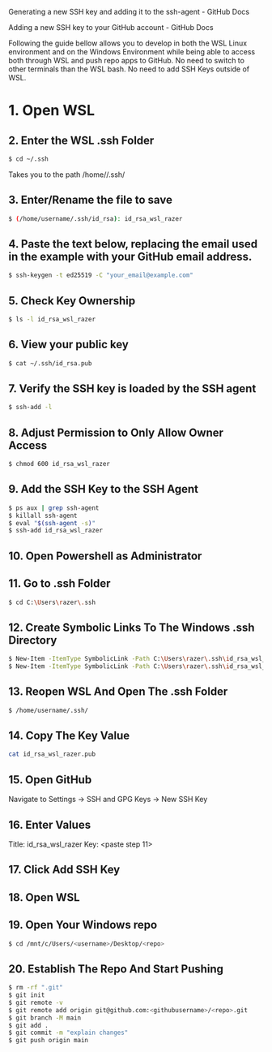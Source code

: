 


Generating a new SSH key and adding it to the ssh-agent - GitHub Docs 

Adding a new SSH key to your GitHub account - GitHub Docs

Following the guide bellow allows you to develop in both the WSL Linux environment and on the Windows Environment while being able to access both through WSL and push repo apps to GitHub. No need to switch to other terminals than the WSL bash. No need to add SSH Keys outside of WSL.

# 1. Open WSL

## 2. Enter the WSL .ssh Folder
```bash
$ cd ~/.ssh
```
Takes you to the path /home/<username>/.ssh/

## 3. Enter/Rename the file to save
```bash
$ (/home/username/.ssh/id_rsa): id_rsa_wsl_razer
```

## 4. Paste the text below, replacing the email used in the example with your GitHub email address.
```bash
$ ssh-keygen -t ed25519 -C "your_email@example.com"
```
## 5. Check Key Ownership
```bash
$ ls -l id_rsa_wsl_razer
```
## 6. View your public key
```bash
$ cat ~/.ssh/id_rsa.pub
```

## 7. Verify the SSH key is loaded by the SSH agent
```bash
$ ssh-add -l
```
## 8. Adjust Permission to Only Allow Owner Access
```bash
$ chmod 600 id_rsa_wsl_razer
```

## 9. Add the SSH Key to the SSH Agent
```bash
$ ps aux | grep ssh-agent
$ killall ssh-agent
$ eval "$(ssh-agent -s)"
$ ssh-add id_rsa_wsl_razer
```

## 10. Open Powershell as Administrator

## 11. Go to .ssh Folder
```bash
$ cd C:\Users\razer\.ssh 
```

## 12. Create Symbolic Links To The Windows .ssh Directory
```bash
$ New-Item -ItemType SymbolicLink -Path C:\Users\razer\.ssh\id_rsa_wsl_razer -Target \\wsl$\Ubuntu\home\unix_wrh\.ssh\id_rsa_wsl_razer
$ New-Item -ItemType SymbolicLink -Path C:\Users\razer\.ssh\id_rsa_wsl_razer.pub -Target \\wsl$\Ubuntu\home\unix_wrh\.ssh\id_rsa_wsl_razer.pub
```

## 13. Reopen WSL And Open The .ssh Folder
```bash
$ /home/username/.ssh/
```

## 14. Copy The Key Value
```bash
cat id_rsa_wsl_razer.pub
```

## 15. Open GitHub
Navigate to Settings → SSH and GPG Keys → New SSH Key

## 16. Enter Values

Title: id_rsa_wsl_razer
Key: <paste step 11>

## 17. Click Add SSH Key

## 18. Open WSL

## 19. Open Your Windows repo
```bash
$ cd /mnt/c/Users/<username>/Desktop/<repo>
```

## 20. Establish The Repo And Start Pushing
```bash
$ rm -rf ".git"
$ git init
$ git remote -v
$ git remote add origin git@github.com:<githubusername>/<repo>.git
$ git branch -M main
$ git add .
$ git commit -m "explain changes"
$ git push origin main
```
